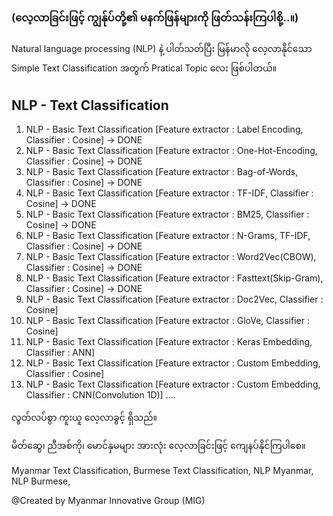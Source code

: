 ### (လေ့လာခြင်းဖြင့် ကျွန်ုပ်တို့၏ မနက်ဖြန်များကို ဖြတ်သန်းကြပါစို့..။)

Natural language processing (NLP) နဲ့ ပါတ်သတ်ပြီး မြန်မာလို လေ့လာနိုင်သော Simple Text Classification အတွက် Pratical Topic လေး ဖြစ်ပါတယ်။

## NLP - Text Classification
1. NLP - Basic Text Classification [Feature extractor : Label Encoding, Classifier : Cosine] -> DONE
2. NLP - Basic Text Classification [Feature extractor : One-Hot-Encoding, Classifier : Cosine] -> DONE
3. NLP - Basic Text Classification [Feature extractor : Bag-of-Words, Classifier : Cosine] -> DONE
4. NLP - Basic Text Classification [Feature extractor : TF-IDF, Classifier : Cosine] -> DONE
5. NLP - Basic Text Classification [Feature extractor : BM25, Classifier : Cosine] -> DONE
6. NLP - Basic Text Classification [Feature extractor : N-Grams, TF-IDF, Classifier : Cosine] -> DONE
7. NLP - Basic Text Classification [Feature extractor : Word2Vec(CBOW), Classifier : Cosine] -> DONE
8. NLP - Basic Text Classification [Feature extractor : Fasttext(Skip-Gram), Classifier : Cosine] -> DONE
9. NLP - Basic Text Classification [Feature extractor : Doc2Vec, Classifier : Cosine]
10. NLP - Basic Text Classification [Feature extractor : GloVe, Classifier : Cosine]
11. NLP - Basic Text Classification [Feature extractor : Keras Embedding, Classifier : ANN]
12. NLP - Basic Text Classification [Feature extractor : Custom Embedding, Classifier : Cosine]
13. NLP - Basic Text Classification [Feature extractor : Custom Embedding, Classifier : CNN(Convolution 1D)]
....

လွတ်လပ်စွာ ကူးယူ လေ့လာခွင့် ရှိသည်။

မိတ်ဆွေ၊ ညီအစ်ကို၊ မောင်နှမများ အားလုံး လေ့လာခြင်းဖြင့် ကျေနပ်နိုင်ကြပါစေ။

Myanmar Text Classification,
Burmese Text Classification,
NLP Myanmar,
NLP Burmese,

@Created by Myanmar Innovative Group (MIG)
